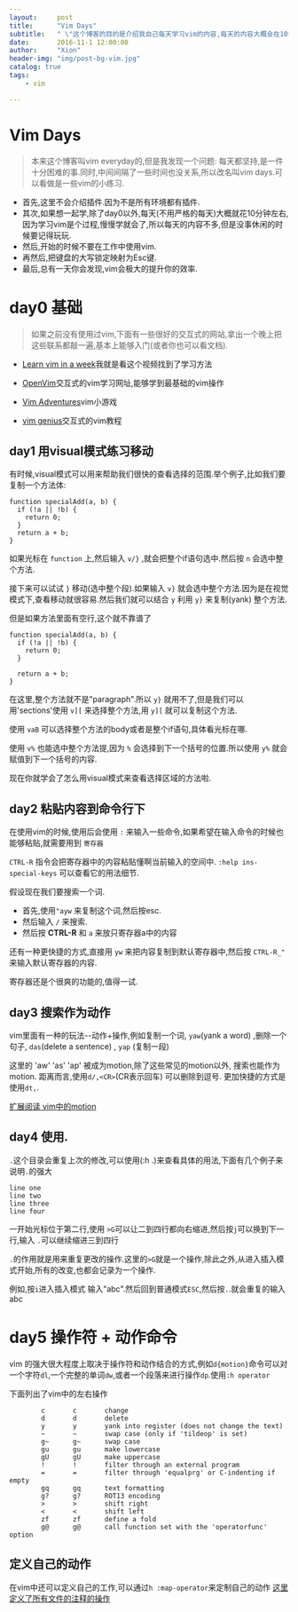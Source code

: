 ```yaml
---
layout:     post
title:      "Vim Days"
subtitle:   " \"这个博客的目的是介绍我自己每天学习vim的内容,每天的内容大概会在10分钟左右,也不是每天都会写.积累vim的用法\""
date:       2016-11-1 12:00:00
author:     "Xion"
header-img: "img/post-bg-vim.jpg"
catalog: true
tags:
    - vim

---
```


# Vim Days
> 本来这个博客叫vim everyday的,但是我发现一个问题: 每天都坚持,是一件十分困难的事.同时,中间间隔了一些时间也没关系,所以改名叫vim days.可以看做是一些vim的小练习.

- 首先,这里不会介绍插件.因为不是所有环境都有插件.
- 其次,如果想一起学,除了day0以外,每天(不用严格的每天)大概就花10分钟左右,因为学习vim是个过程,慢慢学就会了,所以每天的内容不多,但是没事休闲的时候要记得玩玩.
- 然后,开始的时候不要在工作中使用vim.
- 再然后,把键盘的大写锁定映射为Esc键.
- 最后,总有一天你会发现,vim会极大的提升你的效率.

# day0 基础

>如果之前没有使用过vim,下面有一些很好的交互式的网站,拿出一个晚上把这些联系都敲一遍,基本上能够入门(或者你也可以看文档).

- [Learn vim in a week](https://www.youtube.com/watch?v=_NUO4JEtkDw)我就是看这个视频找到了学习方法

- [OpenVim](http://www.openvim.com/tutorial.html)交互式的vim学习网址,能够学到最基础的vim操作

- [Vim Adventures](http://vim-adventures.com/)vim小游戏

- [vim genius](http://vimgenius.com/)交互式的vim教程


## day1 用visual模式练习移动
有时候,visual模式可以用来帮助我们很快的查看选择的范围.举个例子,比如我们要复制一个方法体:

```
function specialAdd(a, b) {
  if (!a || !b) {
    return 0;
  }
  return a + b;
}
```
如果光标在 `function` 上,然后输入 `v/}` ,就会把整个if语句选中.然后按 `n` 会选中整个方法.

接下来可以试试 `}` 移动(选中整个段).如果输入 `v}` 就会选中整个方法.因为是在视觉模式下,查看移动就很容易.然后我们就可以结合 `y` 利用 `y}` 来复制(yank) 整个方法.

但是如果方法里面有空行,这个就不靠谱了

```
function specialAdd(a, b) {
  if (!a || !b) {
    return 0;
  }

  return a + b;
}
```

在这里,整个方法就不是"paragraph".所以 `y}` 就用不了,但是我们可以用'sections'使用 `v][` 来选择整个方法,用 `y][` 就可以复制这个方法.

使用 `vaB` 可以选择整个方法的body或者是整个if语句,具体看光标在哪.

使用 `v%` 也能选中整个方法提,因为 `%` 会选择到下一个括号的位置.所以使用 ``y%`` 就会赋值到下一个括号的内容.

现在你就学会了怎么用visual模式来查看选择区域的方法啦.



## day2 粘贴内容到命令行下

在使用vim的时候,使用后会使用 `:` 来输入一些命令,如果希望在输入命令的时候也能够粘贴,就需要用到 `寄存器`

`CTRL-R` 指令会把寄存器中的内容粘贴懂啊当前输入的空间中. `:help ins-special-keys` 可以查看它的用法细节.

假设现在我们要搜索一个词.
- 首先,使用``"ayw`` 来复制这个词,然后按esc.
- 然后输入 ``/`` 来搜索.
- 然后按 <strong>CTRL-R</strong> 和 `a` 来放只寄存器a中的内容

还有一种更快捷的方式,直接用 `yw` 来把内容复制到默认寄存器中,然后按 `CTRL-R_"` 来输入默认寄存器的内容.

寄存器还是个很爽的功能的,值得一试.

## day3 搜索作为动作

vim里面有一种的玩法--动作+操作,例如复制一个词, `yaw`(yank a word) ,删除一个句子, `das`(delete a sentence) , `yap` (复制一段)

这里的 'aw' 'as' 'ap' 被成为motion,除了这些常见的motion以外, 搜索也能作为motion.
距离而言,使用`d/,<CR>`(CR表示回车) 可以删除到逗号. 更加快捷的方式是使用`dt,`.

[扩展阅读 vim中的motion](http://vimdoc.sourceforge.net/htmldoc/motion.html#operator)

## day4 使用.

`.`这个目录会重复上次的修改,可以使用(:h .)来查看具体的用法,下面有几个例子来说明`.`的强大

```
line one
line two
line three
line four
```

一开始光标位于第二行,使用 `>G`可以让二到四行都向右缩进,然后按`j`可以换到下一行,输入 `.`可以继续缩进三到四行

`.`的作用就是用来重复更改的操作.这里的`>G`就是一个操作,除此之外,从进入插入模式开始,所有的改变,也都会记录为一个操作.

例如,按`i`进入插入模式 输入"abc".然后回到普通模式`ESC`,然后按`.`.就会重复的输入abc

# day5 操作符 + 动作命令

vim 的强大很大程度上取决于操作符和动作结合的方式,例如`d{motion}`命令可以对一个字符`dl`,一个完整的单词`dw`,或者一个段落来进行操作`dp`.使用`:h operator`

下面列出了vim中的左右操作

```
        c       c       change
        d       d       delete
        y       y       yank into register (does not change the text)
        ~       ~       swap case (only if 'tildeop' is set)
        g~      g~      swap case
        gu      gu      make lowercase
        gU      gU      make uppercase
        !       !       filter through an external program
        =       =       filter through 'equalprg' or C-indenting if empty
        gq      gq      text formatting
        g?      g?      ROT13 encoding
        >       >       shift right
        <       <       shift left
        zf      zf      define a fold
        g@      g@      call function set with the 'operatorfunc' option
```

## 定义自己的动作

在vim中还可以定义自己的工作,可以通过`h :map-operator`来定制自己的动作
[这里定义了所有文件的注释的操作](https://github.com/tpope/vim-commentary/blob/master/plugin/commentary.vim)
